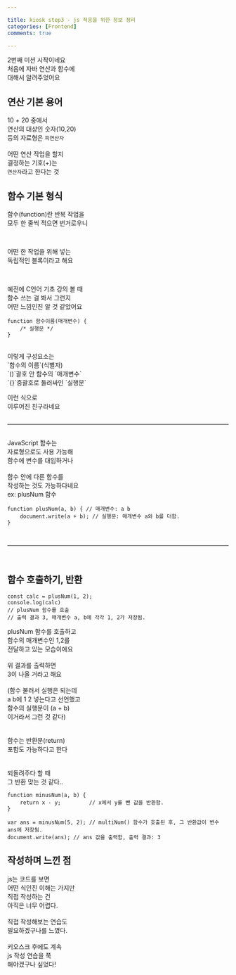 ```yaml
---

title: kiosk step3 - js 적응을 위한 정보 정리 
categories: [Frontend]
comments: true

---
```


2번째 미션 시작이네요<br/> 
처음에 자바 연산과 함수에<br/> 
대해서 알려주었어요<br/>  

## 연산 기본 용어 

10 + 20 중에서<br/> 
연산의 대상인 숫자(10,20)<br/> 
등의 자료형은 `피연산자`<br/> 
<br/>
어떤 연산 작업을 할지<br/> 
결정하는 기호(+)는<br/> 
`연산자`라고 한다는 것<br/> 


## 함수 기본 형식 

함수(function)란 반복 작업을<br/> 
모두 한 줄씩 적으면 번거로우니<br/>  

<br/>

어떤 한 작업을 위해 넣는<br/> 
독립적인 블록이라고 해요<br/> 

<br/>

예전에 C언어 기초 강의 볼 때<br/> 
함수 쓰는 걸 봐서 그런지<br/> 
어떤 느낌인진 알 것 같았어요<br/> 

```
function 함수이름(매개변수) {
	/* 실행문 */
}
``` 
<br/>
이렇게 구성요소는<br/> 
`함수의 이름`(식별자)<br/> 
`()`괄호 안 함수의 `매개변수`<br/> 
`{}`중괄호로 둘러싸인 `실행문`<br/> 

이런 식으로<br/> 
이루어진 친구라네요<br/> 
<br/>

*** 

<br/>
 JavaScript 함수는<br/> 
 자료형으로도 사용 가능해<br/> 
 함수에 변수를 대입하거나<br/> 
 <br/>
 함수 안에 다른 함수를<br/> 
 작성하는 것도 가능하다네요<br/> 
 ex: plusNum 함수<br/> 
 
 
``` 
function plusNum(a, b) { // 매개변수: a b
	document.write(a + b); // 실행문: 매개변수 a와 b를 더함.
}
``` 
<br/> 

*** 

<br/> 

## 함수 호출하기, 반환

``` 
const calc = plusNum(1, 2);
console.log(calc)
// plusNum 함수를 호출
// 출력 결과 3, 매개변수 a, b에 각각 1, 2가 저장됨.
``` 

plusNum 함수를 호출하고<br/> 
함수의 매개변수인 1,2를<br/> 
전달하고 있는 모습이에요<br/> 
<br/>
위 결과를 출력하면<br/> 
3이 나올 거라고 해요<br/> 
<br/>
(함수 불러서 실행은 되는데<br/> 
a b에 1 2 넣는다고 선언했고<br/> 
함수의 실행문이 (a + b)<br/>
이거라서 그런 것 같다)<br/> 
<br/>
<br/>
함수는 반환문(return)<br/> 
포함도 가능하다고 한다<br/>  
<br/>
되돌려주다 할 때<br/> 
그 반환 맞는 것 같다..<br/> 

``` 
function minusNum(a, b) {
    return x - y;         // x에서 y를 뺀 값을 반환함.
}

var ans = minusNum(5, 2); // multiNum() 함수가 호출된 후, 그 반환값이 변수 ans에 저장됨.
document.write(ans); // ans 값을 출력함, 출력 결과: 3
``` 

## 작성하며 느낀 점 

js는 코드를 보면<br/> 
어떤 식인진 이해는 가지만<br/> 
직접 작성하는 건<br/> 
아직은 너무 어렵다.<br/> 
<br/>
직접 작성해보는 연습도<br/> 
필요하겠구나를 느꼈다.<br/> 
<br/>
키오스크 후에도 계속<br/> 
js 작성 연습을 쭉<br/> 
해야겠구나 싶었다!<br/> 

